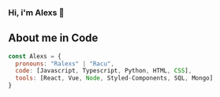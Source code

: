 ### Hi, i'm Alexs 👋

## About me in Code
```js
const Alexs = {
  pronouns: "Ralexs" | "Racu",
  code: [Javascript, Typescript, Python, HTML, CSS],
  tools: [React, Vue, Node, Styled-Components, SQL, Mongo]
}
```

